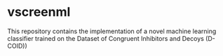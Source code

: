 # vscreenml
This repository contains the implementation of a novel machine learning classifier trained on the Dataset of Congruent Inhibitors and Decoys (D-COID)) 
